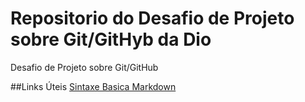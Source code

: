# Repositorio do Desafio de Projeto sobre Git/GitHyb  da Dio
Desafio de Projeto sobre Git/GitHub

##Links Úteis
[Sintaxe Basica Markdown](https://www.markdownguide.org/basic-syntax/)

